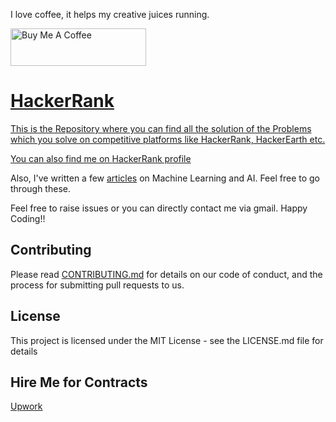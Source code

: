 I love coffee, it helps my creative juices running.

<a href="https://www.buymeacoffee.com/nsethi011" target="_blank"><img src="https://cdn.buymeacoffee.com/buttons/v2/default-red.png" alt="Buy Me A Coffee" style="height: 60px !important;width: 217px !important;" />

# HackerRank

This is the Repository where you can find all the solution of the Problems which you solve on competitive platforms like HackerRank, HackerEarth etc.


You can also find me on [HackerRank profile](https://www.hackerrank.com/nishant_275?hr_r=1)

Also, I've written a few [articles](https://medium.com/@nsethi610) on Machine Learning and AI. Feel free to go through these.

Feel free to raise issues or you can directly contact me via gmail.
Happy Coding!!

## Contributing

Please read [CONTRIBUTING.md](https://github.com/nishant-sethi/HackerRank/blob/master/CONTRIBUTING.md) for details on our code of conduct, and the process for submitting pull requests to us.

## License

This project is licensed under the MIT License - see the LICENSE.md file for details

## Hire Me for Contracts
[Upwork](https://www.upwork.com/freelancers/~014f750462368afb57)
